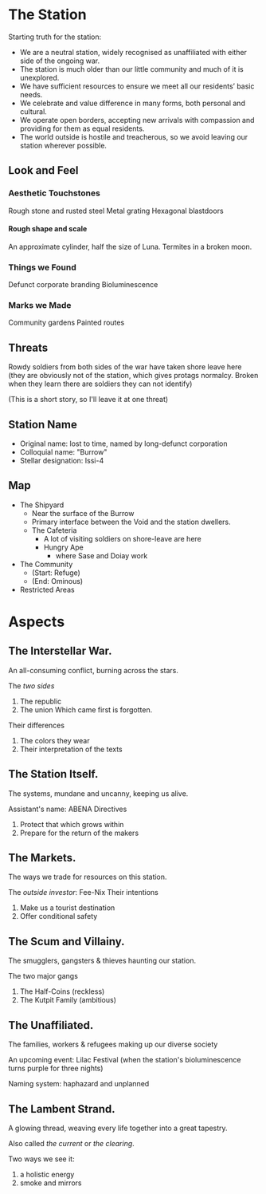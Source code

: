 # The Station
Starting truth for the station:

- We are a neutral station, widely recognised as unaffiliated with either side of the ongoing war.
- The station is much older than our little community and much of it is unexplored.
- We have sufficient resources to ensure we meet all our residents’ basic needs.
- We celebrate and value difference in many forms, both personal and cultural.
- We operate open borders, accepting new arrivals with compassion and providing for them as equal residents.
- The world outside is hostile and treacherous, so we avoid leaving our station wherever possible.

## Look and Feel
### Aesthetic Touchstones
Rough stone and rusted steel
Metal grating
Hexagonal blastdoors

#### Rough shape and scale
An approximate cylinder, half the size of Luna. Termites in a broken moon.

### Things we Found
Defunct corporate branding
Bioluminescence

### Marks we Made
Community gardens
Painted routes

## Threats
Rowdy soldiers from both sides of the war have taken shore leave here
(they are obviously not of the station, which gives protags normalcy. Broken when they learn there are soldiers they can not identify)

(This is a short story, so I'll leave it at one threat)


## Station Name
- Original name: lost to time, named by long-defunct corporation
- Colloquial name: "Burrow"
- Stellar designation: Issi-4

## Map
- The Shipyard
	+ Near the surface of the Burrow
	+ Primary interface between the Void and the station dwellers.
	+ The Cafeteria
		* A lot of visiting soldiers on shore-leave are here
		* Hungry Ape
			- where Sase and Doiay work
- The Community
	+ (Start: Refuge)
	+ (End: Ominous)
- Restricted Areas



# Aspects

## The Interstellar War.
An all-consuming conflict, burning across the stars.

The *two sides*
1. The republic
2. The union
Which came first is forgotten.

Their differences
1. The colors they wear
2. Their interpretation of the texts

## The Station Itself.
The systems, mundane and uncanny, keeping us alive.

Assistant's name: ABENA
Directives
1. Protect that which grows within
2. Prepare for the return of the makers

## The Markets.
The ways we trade for resources on this station.

The *outside investor*: Fee-Nix
Their intentions
1. Make us a tourist destination
2. Offer conditional safety

## The Scum and Villainy.
The smugglers, gangsters & thieves haunting our station.

The two major gangs
1. The Half-Coins (reckless)
2. The Kutpit Family (ambitious)

## The Unaffiliated.
The families, workers & refugees making up our diverse society

An upcoming event: Lilac Festival (when the station's bioluminescence turns purple for three nights)

Naming system: haphazard and unplanned

## The Lambent Strand.
A glowing thread, weaving every life together into a great tapestry.

Also called _the current_ or _the clearing_.

Two ways we see it:
1. a holistic energy
2. smoke and mirrors
